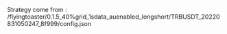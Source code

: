 Strategy come from : /flyingtoaster/0.1.5_40%grid_1sdata_auenabled_longshort/TRBUSDT_20220831050247_8f999/config.json